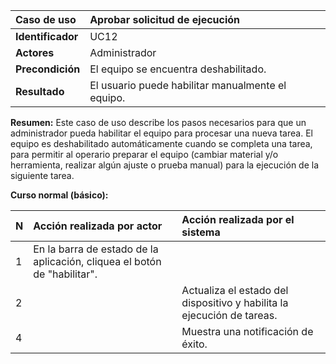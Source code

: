 | **Caso de uso**      | **Aprobar solicitud de ejecución** |
| :---        | :---        |
| **Identificador**      | UC12 |
| **Actores**      | Administrador |
| **Precondición**   | El equipo se encuentra deshabilitado. |
| **Resultado**   | El usuario puede habilitar manualmente el equipo. |

**Resumen:**
Este caso de uso describe los pasos necesarios para que un administrador pueda habilitar el equipo para procesar una nueva tarea. El equipo es deshabilitado automáticamente cuando se completa una tarea, para permitir al operario preparar el equipo (cambiar material y/o herramienta, realizar algún ajuste o prueba manual) para la ejecución de la siguiente tarea.

**Curso normal (básico):**

| **N**      | **Acción realizada por actor** | **Acción realizada por el sistema** |
| :---        | :---        | :---        |
| 1      | En la barra de estado de la aplicación, cliquea el botón de "habilitar". |  |
| 2      |  | Actualiza el estado del dispositivo y habilita la ejecución de tareas. |
| 4      |  | Muestra una notificación de éxito. |
